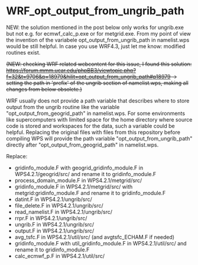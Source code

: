 # WRF_opt_output_from_ungrib_path
NEW: the solution mentioned in the post below only works for ungrib.exe but not e.g. for ecmwf_calc_p.exe or for metgrid.exe. From my point of view the invention of the variabele opt_output_from_ungrib_path in namelist.wps would be still helpful. In case you use WRF4.3, just let me know: modified routines exist. 

~~(NEW: checking WRF related webcontent for this issue, I found this solution: https://forum.mmm.ucar.edu/phpBB3/viewtopic.php?f=32&t=9706&p=18979&hilit=opt_output_from_ungrib_path#p18979 -> setting the path in 'prefix' of the ungrib section of namelist.wps, making all changes from below obsolete.)~~

WRF usually does not provide a path variable that describes where to store output from the ungrib routine
like the variable "opt_output_from_geogrid_path" in namelist.wps. For some environments like supercomputers with limited space
for the home directory where source code is stored and workspaces for the data, such a variable could be helpful.
Replacing the original files with files from this repository before compiling WPS will provide the path variable "opt_output_from_ungrib_path" directly after "opt_output_from_geogrid_path" in namelist.wps.

Replace:  
- gridinfo_module.F with geogrid_gridinfo_module.F in WPS4.2.1/geogrid/src/ and rename it to gridinfo_module.F   
- process_domain_module.F in WPS4.2.1/metgrid/src/
- gridinfo_module.F in WPS4.2.1/metgrid/src/ with metgrid:gridinfo_module.F and rename it to gridinfo_module.F  
- datint.F in WPS4.2.1/ungrib/src/  
- file_delete.F in WPS4.2.1/ungrib/src/  
- read_namelist.F in WPS4.2.1/ungrib/src/  
- rrpr.F in WPS4.2.1/ungrib/src/  
- ungrib.F in WPS4.2.1/ungrib/src/
- output.F in WPS4.2.1/ungrib/src/  
- avg_tsfc.F in WPS4.2.1/util/src/ (and avgtsfc_ECHAM.F if needed)  
- gridinfo_module.F with util_gridinfo_module.F in WPS4.2.1/util/src/ and rename it to gridinfo_module.F   
- calc_ecmwf_p.F in WPS4.2.1/util/src/


